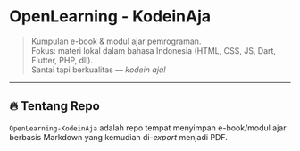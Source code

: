 # OpenLearning - KodeinAja

> Kumpulan e-book & modul ajar pemrograman.  
> Fokus: materi lokal dalam bahasa Indonesia (HTML, CSS, JS, Dart, Flutter, PHP, dll).  
> Santai tapi berkualitas — _kodein aja!_

---

## 🔥 Tentang Repo
`OpenLearning-KodeinAja` adalah repo tempat menyimpan e-book/modul ajar berbasis Markdown yang kemudian di-*export* menjadi PDF.
